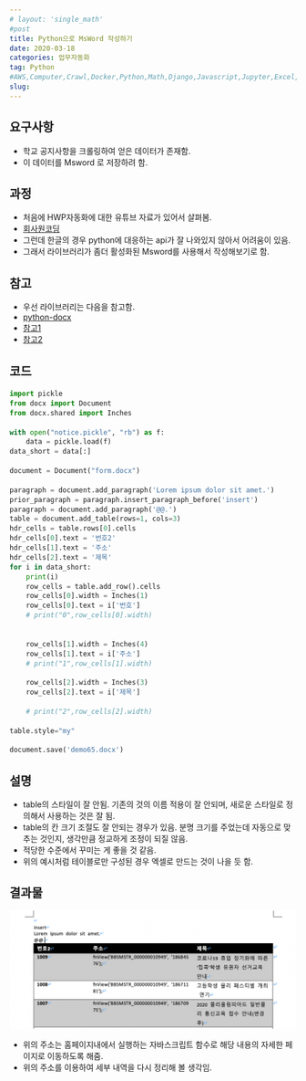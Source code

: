 ```yaml
---
# layout: 'single_math'
#post
title: Python으로 MsWord 작성하기
date: 2020-03-18
categories: 업무자동화
tag: Python
#AWS,Computer,Crawl,Docker,Python,Math,Django,Javascript,Jupyter,Excel,Etc,Matplotlib
slug:  
---
```


## 요구사항
- 학교 공지사항을 크롤링하여 얻은 데이터가 존재함.
- 이 데이터를 Msword 로 저장하려 함.

## 과정
- 처음에 HWP자동화에 대한 유튜브 자료가 있어서 살펴봄.
- [회사원코딩](https://www.youtube.com/playlist?list=PLalzN02jITUtke62DP2PHZ6mkDid72IC_)
- 그런데 한글의 경우 python에 대응하는 api가 잘 나와있지 않아서 어려움이 있음.
- 그래서 라이브러리가 좀더 활성화된  Msword를 사용해서 작성해보기로 함.

## 참고
- 우선 라이브러리는 다음을 참고함.
- [python-docx](https://python-docx.readthedocs.io/en/latest/) 
- [참고1](https://nittaku.tistory.com/253)
- [참고2](https://m.blog.naver.com/PostView.nhn?blogId=12heejin&logNo=221397002037&proxyReferer=https%3A%2F%2Fwww.google.com%2F)

## 코드
```python
import pickle
from docx import Document
from docx.shared import Inches

with open("notice.pickle", "rb") as f:
    data = pickle.load(f)
data_short = data[:]

document = Document("form.docx")

paragraph = document.add_paragraph('Lorem ipsum dolor sit amet.')
prior_paragraph = paragraph.insert_paragraph_before('insert')
paragraph = document.add_paragraph('@@.')
table = document.add_table(rows=1, cols=3)
hdr_cells = table.rows[0].cells
hdr_cells[0].text = '번호2'
hdr_cells[1].text = '주소'
hdr_cells[2].text = '제목'
for i in data_short:
    print(i)
    row_cells = table.add_row().cells
    row_cells[0].width = Inches(1)
    row_cells[0].text = i['번호']
    # print("0",row_cells[0].width)


    row_cells[1].width = Inches(4)
    row_cells[1].text = i['주소']
    # print("1",row_cells[1].width)

    row_cells[2].width = Inches(3)
    row_cells[2].text = i['제목']

    # print("2",row_cells[2].width)

table.style="my"

document.save('demo65.docx')

```

## 설명
- table의 스타일이 잘 안됨. 기존의 것의 이름 적용이 잘 안되며, 새로운 스타일로 정의해서 사용하는 것은 잘 됨.
- table의 칸 크기 조절도 잘 안되는 경우가 있음. 분명 크기를 주었는데 자동으로 맞추는 것인지, 생각만큼 정교하게 조정이 되질 않음.
- 적당한 수준에서 꾸미는 게 좋을 것 같음.
- 위의 예시처럼 테이블로만 구성된 경우 엑셀로 만드는 것이 나을 듯 함.

## 결과물

![](/assets/contents_images/2020-03-18-10-21-05.png)

- 위의 주소는 홈페이지내에서 실행하는 자바스크립트 함수로 해당 내용의 자세한 페이지로 이동하도록 해줌.
- 위의 주소를 이용하여 세부 내역을 다시 정리해 볼 생각임.